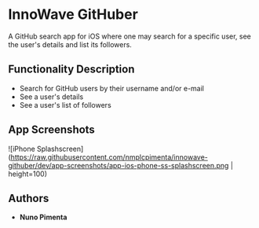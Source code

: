 # InnoWave GitHuber

A GitHub search app for iOS where one may search for a specific user, see the user's details and list its followers.

## Functionality Description

* Search for GitHub users by their username and/or e-mail
* See a user's details
* See a user's list of followers

## App Screenshots

![iPhone Splashscreen](https://raw.githubusercontent.com/nmplcpimenta/innowave-githuber/dev/app-screenshots/app-ios-phone-ss-splashscreen.png | height=100)

## Authors

* **Nuno Pimenta**
